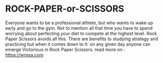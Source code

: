 # ROCK-PAPER-or-SCISSORS
Everyone wants to be a professional athlete, but who wants to wake up early and go to the gym. Not to mention all that time you have to spend worrying about perfecting your diet to compete at the highest level. Rock Paper Scissors avoids all this. There are benefits to studying strategy and practicing but when it comes down to it: on any given day anyone can emerge Victorious in Rock Paper Scissors.
read more on : https://wrpsa.com
